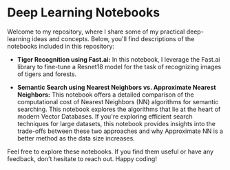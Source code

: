 
# Deep Learning Notebooks

Welcome to my repository, where I share some of my practical deep-learning ideas and concepts. Below, you'll find descriptions of the notebooks included in this repository:

- **Tiger Recognition using Fast.ai:**
  In this notebook, I leverage the Fast.ai library to fine-tune a Resnet18 model for the task of recognizing images of tigers and forests.

- **Semantic Search using Nearest Neighbors vs. Approximate Nearest Neighbors:**
  This notebook offers a detailed comparison of the computational cost of Nearest Neighbors (NN) algorithms for semantic searching. This notebook explores the algorithms that lie at the heart of modern Vector Databases. If you're exploring efficient search techniques for large datasets, this notebook provides insights into the trade-offs between these two approaches and why Approximate NN is a better method as the data size increases.

Feel free to explore these notebooks. If you find them useful or have any feedback, don't hesitate to reach out. Happy coding!
